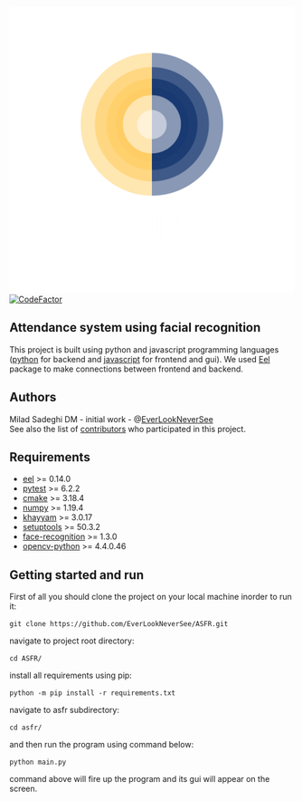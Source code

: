 ![](web/images/logo.png)
[![CodeFactor](https://www.codefactor.io/repository/github/everlookneversee/asfr/badge)](https://www.codefactor.io/repository/github/everlookneversee/asfr)

## Attendance system using facial recognition
This project is built using python and javascript programming languages
([python][python] for backend and [javascript][javascript] for frontend and gui).
We used [Eel][eel] package to make connections between frontend and backend.

## Authors
Milad Sadeghi DM - initial work - @[EverLookNeverSee][github-profile]  
See also the list of [contributors][contributors] who participated in this project.

## Requirements
* [eel][eel-pypi] >= 0.14.0
* [pytest][pytest-pypi] >= 6.2.2
* [cmake][cmake-pypi] >= 3.18.4
* [numpy][numpy-pypi] >= 1.19.4
* [khayyam][khayyam-pypi] >= 3.0.17
* [setuptools][setuptools-pypi] >= 50.3.2
* [face-recognition][face-recognition-pypi] >= 1.3.0
* [opencv-python][opencv-python-pypi] >= 4.4.0.46

## Getting started and run
First of all you should clone the project on your local machine inorder to run
it:  
```shell
git clone https://github.com/EverLookNeverSee/ASFR.git
```
navigate to project root directory:  
```shell
cd ASFR/
```
install all requirements using pip:
```shell
python -m pip install -r requirements.txt
```
navigate to asfr subdirectory:
```shell
cd asfr/
```
and then run the program using command below:
```shell
python main.py
```
command above will fire up the program and its gui will appear on the screen.


[github-profile]: https://github.com/EverLookNeverSee
[python]: https://python.org
[javascript]: https://javascript.com
[eel]: https://github.com/ChrisKnott/Eel
[eel-pypi]: https://pypi.org/project/Eel/
[cmake-pypi]: https://pypi.org/project/cmake/
[numpy-pypi]: https://pypi.org/project/numpy/
[pytest-pypi]: https://pypi.org/project/pytest/
[khayyam-pypi]: https://pypi.org/project/Khayyam/
[setuptools-pypi]: https://pypi.org/project/setuptools/
[opencv-python-pypi]: https://pypi.org/project/opencv-python/
[face-recognition-pypi]: https://pypi.org/project/face-recognition/
[contributors]: https://github.com/EverLookNeverSee/ASFR/graphs/contributors